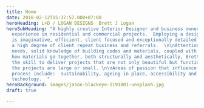 ```yaml
---
title: Home
date: 2018-02-12T15:37:57.000+07:00
heroHeading: L+D / LOGAN DESIGNS  Brett J Logan
heroSubHeading: "A highly creative Interior Designer and business owner with 20+ years
  experience in residential and commercial projects.  Employing a design process that
  is imaginative, efficient, client focused and exceptionally detailed resulting in
  a high degree of client repeat business and referrals.  \n\nAttention to the client's
  needs, solid knowledge of building codes and materials, coupled with a vision of
  how materials go together, both structurally and aesthetically, Brett Logan has
  the skill to deliver projects that are not only beautiful but function well, whether
  the projects are large or small. \n\nAreas of passion that influence the design
  process include:  sustainability, ageing in place, accessibility and integrated
  technology.  "
heroBackground: images/jason-blackeye-1191801-unsplash.jpg
draft: true

---
```

